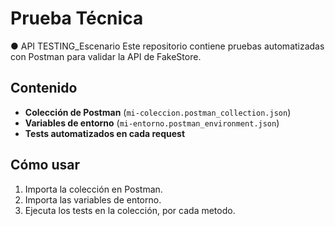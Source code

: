 # Prueba Técnica
● API TESTING_Escenario
Este repositorio contiene pruebas automatizadas con Postman para validar la API de FakeStore.  

## Contenido  
- **Colección de Postman** (`mi-coleccion.postman_collection.json`)  
- **Variables de entorno** (`mi-entorno.postman_environment.json`)  
- **Tests automatizados en cada request**  

## Cómo usar  
1. Importa la colección en Postman.  
2. Importa las variables de entorno.  
3. Ejecuta los tests en la colección, por cada metodo.  
